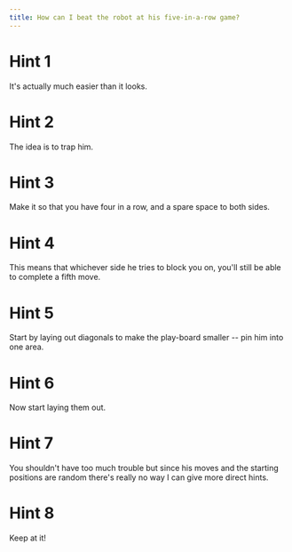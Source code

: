 ```yaml
---
title: How can I beat the robot at his five-in-a-row game?
---
```

# Hint 1
It's actually much easier than it looks.

# Hint 2
The idea is to trap him.

# Hint 3
Make it so that you have four in a row, and a spare space to both sides.

# Hint 4
This means that whichever side he tries to block you on, you'll still be able to complete a fifth move.

# Hint 5
Start by laying out diagonals to make the play-board smaller -- pin him into one area.

# Hint 6
Now start laying them out.

# Hint 7
You shouldn't have too much trouble but since his moves and the starting positions are random there's really no way I can give more direct hints.

# Hint 8
Keep at it!

